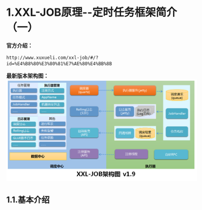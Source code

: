 # 1.XXL-JOB原理--定时任务框架简介（一）
**官方介绍：**
```
http://www.xuxueli.com/xxl-job/#/?id=%E4%B8%80%E3%80%81%E7%AE%80%E4%BB%8B
```
**最新版本架构图：**
![](/static/image/微信截图_20200710140240.png)
## 1.1.基本介绍

